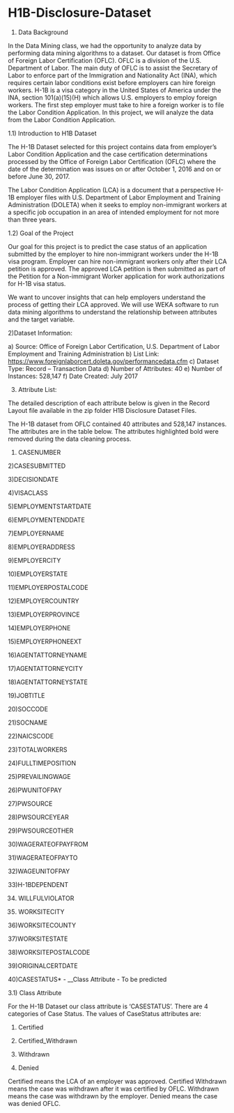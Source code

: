 # H1B-Disclosure-Dataset

1) Data Background

In the Data Mining class, we had the opportunity to analyze data by performing data mining algorithms to a dataset. Our dataset is from Office of Foreign Labor Certification (OFLC). OFLC is a division of the U.S. Department of Labor. The main duty of OFLC is to assist the Secretary of Labor to enforce part of the Immigration and Nationality Act (INA), which requires certain labor conditions exist before employers can hire foreign workers. 
H-1B is a visa category in the United States of America under the INA, section 101(a)(15)(H) which allows U.S. employers to employ foreign workers. The first step employer must take to hire a foreign worker is to file the Labor Condition Application. In this project, we will analyze the data from the Labor Condition Application.

1.1) Introduction to H1B Dataset

The H-1B Dataset selected for this project contains data from employer’s Labor Condition Application and the case certification determinations processed by the Office of Foreign Labor Certification (OFLC) where the date of the determination was issues on or after October 1, 2016 and on or before June 30, 2017.

The Labor Condition Application (LCA) is a document that a perspective H-1B employer files with U.S. Department of Labor Employment and Training Administration (DOLETA) when it seeks to employ non-immigrant workers at a specific job occupation in an area of intended employment for not more than three years.

1.2) Goal of the Project

Our goal for this project is to predict the case status of an application submitted by the employer to hire non-immigrant workers under the H-1B visa program. Employer can hire non-immigrant workers only after their LCA petition is approved. The approved LCA petition is then submitted as part of the Petition for a Non-immigrant Worker application for work authorizations for H-1B visa status.

We want to uncover insights that can help employers understand the process of getting their LCA approved. We will use WEKA software to run data mining algorithms to understand the relationship between attributes and the target variable.

2)Dataset Information:

a) Source: Office of Foreign Labor Certification, U.S. Department of Labor Employment and Training Administration 
b) List Link: https://www.foreignlaborcert.doleta.gov/performancedata.cfm 
c) Dataset Type: Record – Transaction Data 
d) Number of Attributes: 40 
e) Number of Instances: 528,147 
f) Date Created: July 2017

3) Attribute List:

The detailed description of each attribute below is given in the Record Layout file available in the zip folder H1B Disclosure Dataset Files.

The H-1B dataset from OFLC contained 40 attributes and 528,147 instances. The attributes are in the table below. The attributes highlighted bold were removed during the data cleaning process.

1) CASENUMBER

2)CASESUBMITTED 

3)DECISIONDATE 

4)VISACLASS 

5)EMPLOYMENTSTARTDATE 

6)EMPLOYMENTENDDATE 

7)EMPLOYERNAME 

8)EMPLOYERADDRESS 

9)EMPLOYERCITY 

10)EMPLOYERSTATE 

11)EMPLOYERPOSTALCODE 

12)EMPLOYERCOUNTRY 

13)EMPLOYERPROVINCE 

14)EMPLOYERPHONE 

15)EMPLOYERPHONEEXT 

16)AGENTATTORNEYNAME 

17)AGENTATTORNEYCITY 

18)AGENTATTORNEYSTATE 

19)JOBTITLE 

20)SOCCODE 

21)SOCNAME 

22)NAICSCODE 

23)TOTALWORKERS 

24)FULLTIMEPOSITION 

25)PREVAILINGWAGE 

26)PWUNITOFPAY 

27)PWSOURCE 

28)PWSOURCEYEAR 

29)PWSOURCEOTHER 

30)WAGERATEOFPAYFROM 

31)WAGERATEOFPAYTO 

32)WAGEUNITOFPAY 

33)H-1BDEPENDENT 

34) WILLFULVIOLATOR 

35) WORKSITECITY 

36)WORKSITECOUNTY 

37)WORKSITESTATE 

38)WORKSITEPOSTALCODE 

39)ORIGINALCERTDATE 

40)CASESTATUS* - __Class Attribute - To be predicted

3.1) Class Attribute

For the H-1B Dataset our class attribute is ‘CASESTATUS’. There are 4 categories of Case Status. The values of CaseStatus attributes are:

1) Certified 

2) Certified_Withdrawn 

3) Withdrawn 

4) Denied

Certified means the LCA of an employer was approved. Certified Withdrawn means the case was withdrawn after it was certified by OFLC. Withdrawn means the case was withdrawn by the employer. Denied means the case was denied OFLC.
